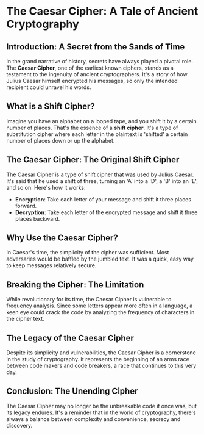 # The Caesar Cipher: A Tale of Ancient Cryptography

## Introduction: A Secret from the Sands of Time

In the grand narrative of history, secrets have always played a pivotal role. The **Caesar Cipher**, one of the earliest known ciphers, stands as a testament to the ingenuity of ancient cryptographers. It's a story of how Julius Caesar himself encrypted his messages, so only the intended recipient could unravel his words.

## What is a Shift Cipher?

Imagine you have an alphabet on a looped tape, and you shift it by a certain number of places. That's the essence of a **shift cipher**. It's a type of substitution cipher where each letter in the plaintext is 'shifted' a certain number of places down or up the alphabet.

## The Caesar Cipher: The Original Shift Cipher

The Caesar Cipher is a type of shift cipher that was used by Julius Caesar. It's said that he used a shift of three, turning an 'A' into a 'D', a 'B' into an 'E', and so on. Here's how it works:

- **Encryption**: Take each letter of your message and shift it three places forward.
- **Decryption**: Take each letter of the encrypted message and shift it three places backward.

## Why Use the Caesar Cipher?

In Caesar's time, the simplicity of the cipher was sufficient. Most adversaries would be baffled by the jumbled text. It was a quick, easy way to keep messages relatively secure.

## Breaking the Cipher: The Limitation

While revolutionary for its time, the Caesar Cipher is vulnerable to frequency analysis. Since some letters appear more often in a language, a keen eye could crack the code by analyzing the frequency of characters in the cipher text.

## The Legacy of the Caesar Cipher

Despite its simplicity and vulnerabilities, the Caesar Cipher is a cornerstone in the study of cryptography. It represents the beginning of an arms race between code makers and code breakers, a race that continues to this very day.

## Conclusion: The Unending Cipher

The Caesar Cipher may no longer be the unbreakable code it once was, but its legacy endures. It's a reminder that in the world of cryptography, there's always a balance between complexity and convenience, secrecy and discovery.
